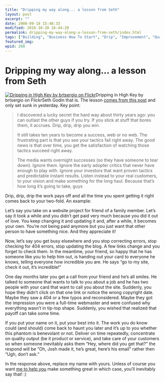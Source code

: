 ```yaml
---
title: "Dripping my way along... a lesson from Seth"
layout: post
excerpt: ""
date: 2008-09-18 15:48:33
modified: 2016-10-20 16:44:20
permalink: dripping-my-way-along-a-lesson-from-seth/index.html
tags: ["Building", "Business How To Start", "Drip", "Improvement", "Quality", "Reputation", "Self", "Seth Godin", "Crazy Ideas"]
featured_img: 
wpid: 260
---
```


# Dripping my way along... a lesson from Seth

[![Dripping in High Key by brtsergio on Flickr](http://farm3.static.flickr.com/2140/2279908675_f2104b0e52.jpg "Dripping in High Key")](http://www.flickr.com/photos/brtsergio/2279908675/)Dripping in High Key by brtsergio on FlickrSeth Godin that is. The lesson [comes from this post](http://sethgodin.typepad.com/seths_blog/2008/08/the-secret-of-t.html) and only set sunk in yesterday. Key point:

> I discovered a lucky secret the hard way about thirty years ago: you can outlast the other guys if you try. If you stick at stuff that bores them, it accrues. Drip, drip, drip you win.
> 
> It still takes ten years to become a success, web or no web. The frustrating part is that you see your tactics fail right away. The good news is that over time, you get the satisfaction of watching those tactics succeed right away.
> 
> The media wants overnight successes (so they have someone to tear down). Ignore them. Ignore the early adopter critics that never have enough to play with. Ignore your investors that want proven tactics and predictable instant results. Listen instead to your real customers, to your vision and make something for the long haul. Because that’s how long it’s going to take, guys

Drip, drip, drip the work pays off and all the time you spent getting it right comes back to your two-fold. An example:

Let’s say you take on a website project for friend of a family member. Let’s say it took a while and you didn’t get paid very much because you did it out of love. You keep changing it and updating it and, after a while, it becomes your own. You’re not being paid anymore but you just want that other person to have something nice. And they appreciate it!

Now, let’s say you get busy elsewhere and you stop correcting errors, stop checking for 404 errors, stop updating the blog. A few links change and you forget to check them. In the meantime, your friend, so happy that he has someone like you to help him out, is handing out your card to everyone he knows, telling everyone how incredible you are. He says “go to my site, check it out, it’s incredible!”

One day months later you get a call from your friend and he’s all smiles. He talked to someone that wants to talk to you about a job and he has two people with your card that want to call you about the site. Suddenly, you hope they didn’t click on that one link or notice the wrong copyright date. Maybe they saw a 404 or a few typos and reconsidered. Maybe they got the impression you were a full-time webmaster and were confused why everything wasn’t in tip-top shape. Suddenly, you wished that realized that payoff can take some time.

If you put your name on it, put your best into it. The work you do know could (and should) come back to haunt you later and it’s up to you whether this phantom is benevolant or not. Deliver on time repeatedly, concentrate on quality output (be it product or service), and take care of your customers so when someone inevitably asks them “Hey, where did you get that?” the respond will be “Oh, Josh made it, he’s great, here’s his email” rather then “Ugh, don’t ask.”

In the response above, replace my name with yours. Unless of course you want [me to help you](mailto:josh@joshcanhelp.com) make something great in which case, you’ll inevitably say that! :)